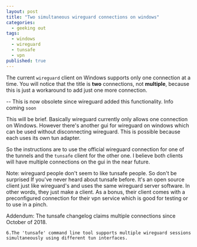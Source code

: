 ```yaml
---
layout: post
title: "Two simultaneous wireguard connections on windows"
categories:
  - geeking out
tags:
  - windows
  - wireguard
  - tunsafe
  - vpn
published: true
---
```


>
The current `wireguard` client on Windows supports only one connection at a time. You will notice that the title is **two** connections, not **multiple**, because this is just a workaround to add just one more connection.

-- This is now obsolete since wireguard added this functionality. Info coming `soon`

This will be brief. Basically wireguard currently only allows one connection on Windows. However there's another gui for wireguard on windows which can be used without disconnecting wireguard. This is possible because each uses its own tun adapter.

So the instructions are to use the official wireguard connection for one of the tunnels and the `tunsafe` client for the other one. I believe both clients will have multiple connections on the gui in the near future.

Note: wireguard people don't seem to like tunsafe people. So don't be surprised If you've never heard about tunsafe before. It's an open source client just like wireguard's and uses the same wireguard server software. In other words, they just make a client. As a bonus, their client comes with a preconfigured connection for their vpn service which is good for testing or to use in a pinch.

Addendum: The tunsafe changelog claims multiple connections since October of 2018.

`6.The 'tunsafe' command line tool supports multiple wireguard
  sessions simultaneously using different tun interfaces.`
